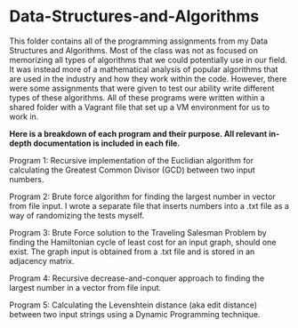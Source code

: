 # Data-Structures-and-Algorithms

This folder contains all of the programming assignments from my Data Structures and Algorithms. Most of the class was not as focused on memorizing all types of algorithms that we could potentially use in our field. It was instead more of a mathematical analysis of popular algorithms that are used in the industry and how they work within the code. However, there were some assignments that were given to test our ability write different types of these algorithms. All of these programs were written within a shared folder with a Vagrant file that set up a VM environment for us to work in.

**Here is a breakdown of each program and their purpose. All relevant in-depth documentation is included in each file.**

Program 1: Recursive implementation of the Euclidian algorithm for calculating the Greatest Common Divisor (GCD) between two input numbers.

Program 2: Brute force algorithm for finding the largest number in vector from file input. I wrote a separate file that inserts numbers into a .txt file as a way of randomizing the tests myself.

Program 3: Brute Force solution to the Traveling Salesman Problem by finding the Hamiltonian cycle of least cost for an input graph, should one exist. The graph input is obtained from a .txt file and is stored in an adjacency matrix.

Program 4: Recursive decrease-and-conquer approach to finding the largest number in a vector from file input.

Program 5: Calculating the Levenshtein distance (aka edit distance) between two input strings using a Dynamic Programming technique.
